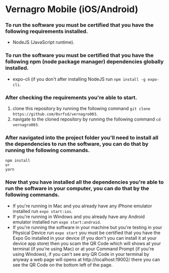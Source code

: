 # Vernagro Mobile (iOS/Android)

### To run the software you must be certified that you have the following requirements installed.
- NodeJS (JavaScript runtime).

### To run the software you must be certified that you have the following npm (node package manager) dependencies globally installed.
- expo-cli (if you don't after installing NodeJS run ```npm install -g expo-cli```.

### After checking the requirements you're able to start.
1. clone this repository by running the following command ```git clone https://github.com/0xrfsd/vernagro003```.
2. navigate to the cloned repository by running the following command ```cd vernagro003```.

### After navigated into the project folder you'll need to install all the dependencies to run the software, you can do that by running the following commands.
``` 
npm install
or
yarn
```

### Now that you have installed all the dependencies you're able to run the software in your computer, you can do that by the following commands.
- If you're running in Mac and you already have any iPhone emulator installed run ```expo start:ios```.
- If you're running in Windows and you already have any Android emulator installed run ```expo start:android```.
- If you're running the software in your machine but you're testing in your Physical Device run ```expo start``` you must be certified that you have the Expo Go installed in your device (if you don't you can install it at your device app store) then you scam the QR Code which will shows at your terminal (if you're using Mac) or at your Command Prompt (if you're using Windows), if you can't see any QR Code in your terminal by anyway a web page will opens at http://localhost:19002/ there you can see the QR Code on the bottom left of the page.

